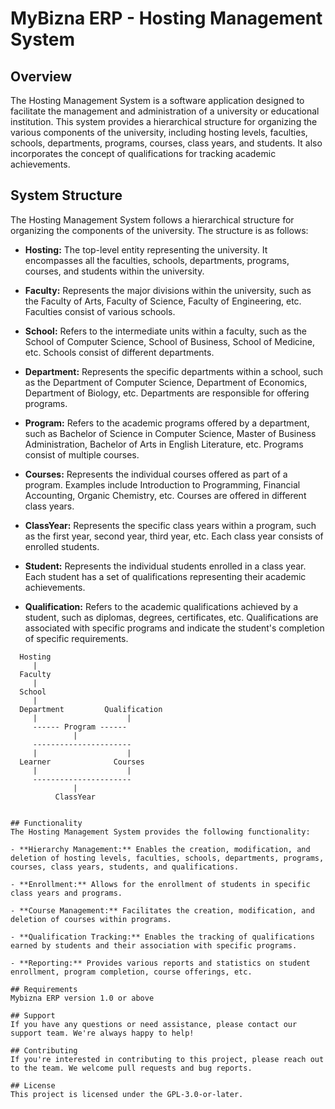# MyBizna ERP - Hosting Management System 

## Overview
The Hosting Management System is a software application designed to facilitate the management and administration of a university or educational institution. This system provides a hierarchical structure for organizing the various components of the university, including hosting levels, faculties, schools, departments, programs, courses, class years, and students. It also incorporates the concept of qualifications for tracking academic achievements.

## System Structure
The Hosting Management System follows a hierarchical structure for organizing the components of the university. The structure is as follows:

 - **Hosting:** The top-level entity representing the university. It encompasses all the faculties, schools, departments, programs, courses, and students within the university.

 - **Faculty:** Represents the major divisions within the university, such as the Faculty of Arts, Faculty of Science, Faculty of Engineering, etc. Faculties consist of various schools.

 - **School:** Refers to the intermediate units within a faculty, such as the School of Computer Science, School of Business, School of Medicine, etc. Schools consist of different departments.

 - **Department:** Represents the specific departments within a school, such as the Department of Computer Science, Department of Economics, Department of Biology, etc. Departments are responsible for offering programs.

 - **Program:** Refers to the academic programs offered by a department, such as Bachelor of Science in Computer Science, Master of Business Administration, Bachelor of Arts in English Literature, etc. Programs consist of multiple courses.

 - **Courses:** Represents the individual courses offered as part of a program. Examples include Introduction to Programming, Financial Accounting, Organic Chemistry, etc. Courses are offered in different class years.

 - **ClassYear:** Represents the specific class years within a program, such as the first year, second year, third year, etc. Each class year consists of enrolled students.

 - **Student:** Represents the individual students enrolled in a class year. Each student has a set of qualifications representing their academic achievements.

 - **Qualification:** Refers to the academic qualifications achieved by a student, such as diplomas, degrees, certificates, etc. Qualifications are associated with specific programs and indicate the student's completion of specific requirements.
  ```
    Hosting
       |
    Faculty
       |
    School
       |
    Department         Qualification
       |                    |
       ------ Program ------
                |
       ---------------------- 
       |                    |
    Learner              Courses
       |                    |
       ---------------------- 
                |
            ClassYear    
                                          

## Functionality
The Hosting Management System provides the following functionality:

 - **Hierarchy Management:** Enables the creation, modification, and deletion of hosting levels, faculties, schools, departments, programs, courses, class years, students, and qualifications.

 - **Enrollment:** Allows for the enrollment of students in specific class years and programs.

 - **Course Management:** Facilitates the creation, modification, and deletion of courses within programs.

 - **Qualification Tracking:** Enables the tracking of qualifications earned by students and their association with specific programs.

 - **Reporting:** Provides various reports and statistics on student enrollment, program completion, course offerings, etc.

 ## Requirements
Mybizna ERP version 1.0 or above

## Support
If you have any questions or need assistance, please contact our support team. We're always happy to help!

## Contributing
If you're interested in contributing to this project, please reach out to the team. We welcome pull requests and bug reports.

## License
This project is licensed under the GPL-3.0-or-later.

           
    
